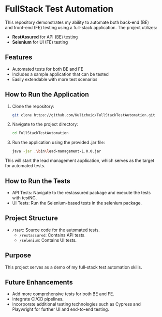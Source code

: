 # FullStack Test Automation

This repository demonstrates my ability to automate both back-end (BE) and front-end (FE) testing using a full-stack application. The project utilizes:

- **RestAssured** for API (BE) testing
- **Selenium** for UI (FE) testing

## Features

- Automated tests for both BE and FE
- Includes a sample application that can be tested
- Easily extendable with more test scenarios

## How to Run the Application

1. Clone the repository:

   ```bash
   git clone https://github.com/Kulichoid/FullStackTestAutomation.git

2. Navigate to the project directory:
    ```bash
   cd FullStackTestAutomation

3. Run the application using the provided .jar file:
    ```bash
    java -jar .\bin\lead-management-1.0.0.jar

This will start the lead management application, which serves as the target for automated tests.

## How to Run the Tests
- API Tests: Navigate to the restassured package and execute the tests with testNG.
- UI Tests: Run the Selenium-based tests in the selenium package.

## Project Structure
- `/test`: Source code for the automated tests.
  - `/restassured`: Contains API tests.
  - `/selenium`: Contains UI tests.

## Purpose
This project serves as a demo of my full-stack test automation skills.

## Future Enhancements
- Add more comprehensive tests for both BE and FE.
- Integrate CI/CD pipelines.
- Incorporate additional testing technologies such as Cypress and Playwright for further UI and end-to-end testing.
